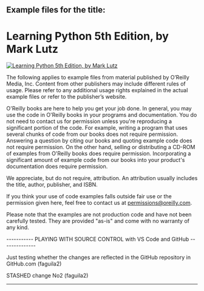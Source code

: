 ## Example files for the title:  
  
# Learning Python 5th Edition, by Mark Lutz
  
[![Learning Python 5th Edition, by Mark Lutz](https://github.com/faguila2/Learning-Python-5th-Edition/logo.png)](https://www.safaribooksonline.com/library/view/title/9781449355722//)
  
The following applies to example files from material published by O’Reilly Media, Inc. Content from other publishers may include different rules of usage. Please refer to any additional usage rights explained in the actual example files or refer to the publisher’s website.
  
O'Reilly books are here to help you get your job done. In general, you may use the code in O'Reilly books in your programs and documentation. You do not need to contact us for permission unless you're reproducing a significant portion of the code. For example, writing a program that uses several chunks of code from our books does not require permission. Answering a question by citing our books and quoting example code does not require permission. On the other hand, selling or distributing a CD-ROM of examples from O'Reilly books does require permission. Incorporating a significant amount of example code from our books into your product's documentation does require permission.
  
We appreciate, but do not require, attribution. An attribution usually includes the title, author, publisher, and ISBN.
  
If you think your use of code examples falls outside fair use or the permission given here, feel free to contact us at <permissions@oreilly.com>.
  
Please note that the examples are not production code and have not been carefully tested. They are provided "as-is" and come with no warranty of any kind.

----------- PLAYING WITH SOURCE CONTROL with VS Code and GitHub --------------

Just testing whether the changes are reflected in the GitHub repository in GitHub.com (faguila2)

STASHED change No2 (faguila2)

-------------------------------------------------------------------------------